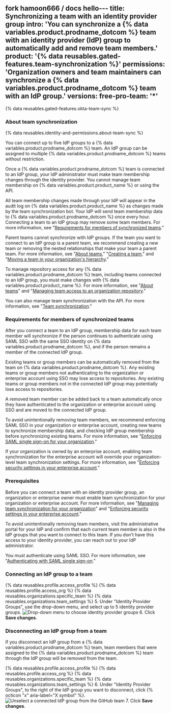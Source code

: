 fork hamoon666 
/
docs
hello---
title: Synchronizing a team with an identity provider group
intro: 'You can synchronize a {% data variables.product.prodname_dotcom %} team with an identity provider (IdP) group to automatically add and remove team members.'
product: '{% data reusables.gated-features.team-synchronization %}'
permissions: 'Organization owners and team maintainers can synchronize a {% data variables.product.prodname_dotcom %} team with an IdP group.'
versions:
  free-pro-team: '*'
---

{% data reusables.gated-features.okta-team-sync %}

### About team synchronization

{% data reusables.identity-and-permissions.about-team-sync %}

You can connect up to five IdP groups to a {% data variables.product.prodname_dotcom %} team. An IdP group can be assigned to multiple {% data variables.product.prodname_dotcom %} teams without restriction.

Once a {% data variables.product.prodname_dotcom %} team is connected to an IdP group, your IdP administrator must make team membership changes through the identity provider. You cannot manage team membership on {% data variables.product.product_name %} or using the API.

All team membership changes made through your IdP will appear in the audit log on {% data variables.product.product_name %} as changes made by the team synchronization bot. Your IdP will send team membership data to {% data variables.product.prodname_dotcom %} once every hour.
Connecting a team to an IdP group may remove some team members. For more information, see "[Requirements for members of synchronized teams](#requirements-for-members-of-synchronized-teams)."

Parent teams cannot synchronize with IdP groups. If the team you want to connect to an IdP group is a parent team, we recommend creating a new team or removing the nested relationships that make your team a parent team. For more information, see "[About teams](/articles/about-teams#nested-teams)," "[Creating a team](/github/setting-up-and-managing-organizations-and-teams/creating-a-team)," and "[Moving a team in your organization's hierarchy](/articles/moving-a-team-in-your-organizations-hierarchy)."

To manage repository access for any {% data variables.product.prodname_dotcom %} team, including teams connected to an IdP group, you must make changes with {% data variables.product.product_name %}. For more information, see "[About teams](/articles/about-teams)" and "[Managing team access to an organization repository](/articles/managing-team-access-to-an-organization-repository)." 

You can also manage team synchronization with the API. For more information, see "[Team synchronization](/rest/reference/teams#team-sync)."

### Requirements for members of synchronized teams

After you connect a team to an IdP group, membership data for each team member will synchronize if the person continues to authenticate using SAML SSO with the same SSO identity on {% data variables.product.prodname_dotcom %}, and if the person remains a member of the connected IdP group.

Existing teams or group members can be automatically removed from the team on {% data variables.product.prodname_dotcom %}. Any existing teams or group members not authenticating to the organization or enterprise account using SSO may lose access to repositories. Any existing teams or group members not in the connected IdP group may potentially lose access to repositories.

A removed team member can be added back to a team automatically once they have authenticated to the organization or enterprise account using SSO and are moved to the connected IdP group.

To avoid unintentionally removing team members, we recommend enforcing SAML SSO in your organization or enterprise account, creating new teams to synchronize membership data, and checking IdP group membership before synchronizing existing teams. For more information, see "[Enforcing SAML single sign-on for your organization](/articles/enforcing-saml-single-sign-on-for-your-organization)."

If your organization is owned by an enterprise account, enabling team synchronization for the enterprise account will override your organization-level team synchronization settings. For more information, see "[Enforcing security settings in your enterprise account](/github/setting-up-and-managing-your-enterprise/enforcing-security-settings-in-your-enterprise-account#managing-team-synchronization-for-organizations-in-your-enterprise-account)."

### Prerequisites

Before you can connect a team with an identity provider group, an organization or enterprise owner must enable team synchronization for your organization or enterprise account. For more information, see "[Managing team synchronization for your organization](/github/setting-up-and-managing-organizations-and-teams/managing-team-synchronization-for-your-organization)" and "[Enforcing security settings in your enterprise account](/github/setting-up-and-managing-your-enterprise/enforcing-security-settings-in-your-enterprise-account#managing-team-synchronization-for-organizations-in-your-enterprise-account)."

To avoid unintentionally removing team members, visit the administrative portal for your IdP and confirm that each current team member is also in the IdP groups that you want to connect to this team. If you don't have this access to your identity provider, you can reach out to your IdP administrator.

You must authenticate using SAML SSO. For more information, see "[Authenticating with SAML single sign-on](/articles/authenticating-with-saml-single-sign-on)."

### Connecting an IdP group to a team

{% data reusables.profile.access_profile %}
{% data reusables.profile.access_org %}
{% data reusables.organizations.specific_team %}
{% data reusables.organizations.team_settings %}
5. Under "Identity Provider Groups", use the drop-down menu, and select up to 5 identity provider groups.
    ![Drop-down menu to choose identity provider groups](/assets/images/help/teams/choose-an-idp-group.png)
6. Click **Save changes**.

### Disconnecting an IdP group from a team

If you disconnect an IdP group from a {% data variables.product.prodname_dotcom %} team, team members that were assigned to the {% data variables.product.prodname_dotcom %} team through the IdP group will be removed from the team. 

{% data reusables.profile.access_profile %}
{% data reusables.profile.access_org %}
{% data reusables.organizations.specific_team %}
{% data reusables.organizations.team_settings %}
6. Under "Identity Provider Groups", to the right of the IdP group you want to disconnect, click {% octicon "x" aria-label="X symbol" %}. 
    ![Unselect a connected IdP group from the GitHub team](/assets/images/help/teams/unselect-idp-group.png)
7. Click **Save changes**.
